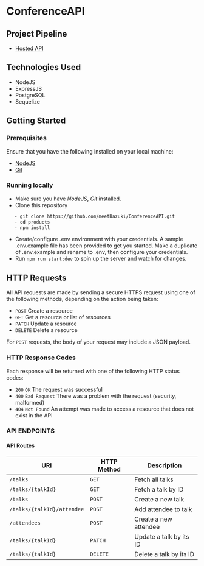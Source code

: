 # ConferenceAPI


## Project Pipeline

- [Hosted API](https://myconference-staging.herokuapp.com/)


## Technologies Used

* NodeJS
* ExpressJS
* PostgreSQL
* Sequelize


## Getting Started

### Prerequisites

Ensure that you have the following installed on your local machine:

- [NodeJS](https://nodejs.org/en/download)
- [Git](https://git-scm.com/downloads)

### Running locally

- Make sure you have *NodeJS*, *Git* installed.
- Clone this repository

 ```bash
    - git clone https://github.com/meetKazuki/ConferenceAPI.git
    - cd products
    - npm install
  ```
- Create/configure .env environment with your credentials. A sample .env.example file has been provided to get you started.
  Make a duplicate of .env.example and rename to .env, then configure your credentials.
- Run `npm run start:dev` to spin up the server and watch for changes.


## HTTP Requests

All API requests are made by sending a secure HTTPS request using one of the following methods, depending on the action being taken:

- `POST` Create a resource
- `GET` Get a resource or list of resources
- `PATCH` Update a resource
- `DELETE` Delete a resource

For `POST` requests, the body of your request may include a JSON payload.

### HTTP Response Codes

Each response will be returned with one of the following HTTP status codes:

- `200` `OK` The request was successful
- `400` `Bad Request` There was a problem with the request (security, malformed)
- `404` `Not Found` An attempt was made to access a resource that does not exist in the API

### API ENDPOINTS

#### API Routes

| URI                                                     | HTTP Method | Description                               |
| ------------------------------------------------------- | ----------- | ----------------------------------------- |
| <code>/talks</code>                                     | `GET`       | Fetch all talks                           |
| <code>/talks/{talkId}                                   | `GET`       | Fetch a talk by ID                        |
| <code>/talks</code>                                     | `POST`      | Create a new talk                         |
| <code>/talks/{talkId}/attendee</code>                   | `POST`      | Add attendee to talk                      |
| <code>/attendees</code>                                 | `POST`      | Create a new attendee                     |
| <code>/talks/{talkId}                                   | `PATCH`     | Update a talk by its ID                   |
| <code>/talks/{talkId}                                   | `DELETE`    | Delete a talk by its ID                   |
